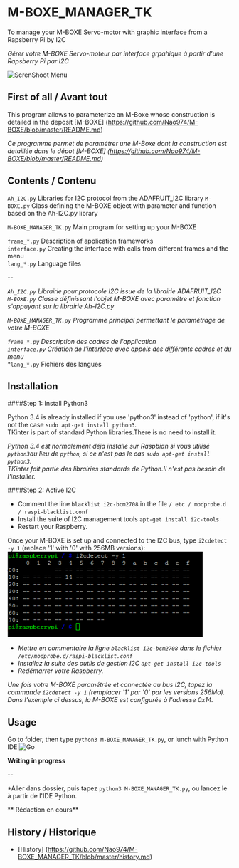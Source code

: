 # M-BOXE_MANAGER_TK

To manage your M-BOXE Servo-motor with graphic interface from a Rapsberry Pi by I2C  


*Gérer votre M-BOXE Servo-moteur par interface grpahique à partir d'une Rapsberry Pi par I2C*

<img src="https://github.com/Nao974/M-BOXE_MANAGER_CL/blob/master/screenshoot/Manager_TK.png" title="Screenshoot Menu" alt="ScrenShoot Menu">

## First of all / Avant tout

This program allows to parameterize an M-Boxe whose construction is detailed in the deposit [M-BOXE] (https://github.com/Nao974/M-BOXE/blob/master/README.md)  


*Ce programme permet de paramétrer une M-Boxe dont la construction est detaillée dans le dépot [M-BOXE] (https://github.com/Nao974/M-BOXE/blob/master/README.md)*  

## Contents / Contenu

`Ah_I2C.py` Libraries for I2C protocol from the ADAFRUIT_I2C library
`M-BOXE.py` Class defining the M-BOXE object with parameter and function based on the Ah-I2C.py library  


`M-BOXE_MANAGER_TK.py` Main program for setting up your M-BOXE  


`frame_*.py` Description of application frameworks  
`interface.py` Creating the interface with calls from different frames and the menu    
`lang_*.py` Language files  

--

*`Ah_I2C.py` Librairie pour protocole I2C issue de la librairie ADAFRUIT_I2C*  
*`M-BOXE.py` Classe définissant l'objet M-BOXE avec paramétre et fonction s'appuyant sur la librairie Ah-I2C.py*  


*`M-BOXE_MANAGER_TK.py` Programme principal permettant le paramétrage de votre M-BOXE*  


*`frame_*.py` Description des cadres de l'application*  
*`interface.py` Création de l'interface avec appels des différents cadres et du menu*  
*`lang_*.py` Fichiers des langues  



## Installation

####Step 1: Install Python3

Python 3.4 is already installed if you use 'python3' instead of 'python', if it's not the case `sudo apt-get install python3`.  
TKinter is part of standard Python libraries.There is no need to install it.  

*Python 3.4 est normalement déja installé sur Raspbian si vous utilisé `python3`au lieu de `python`, si ce n'est pas le cas `sudo apt-get install python3`.*  
*TKinter fait partie des librairies standards de Python.Il n'est pas besoin de l'installer.*


####Step 2: Active I2C

* Comment the line `blacklist i2c-bcm2708` in the file `/ etc / modprobe.d / raspi-blacklist.conf`
* Install the suite of I2C management tools `apt-get install i2c-tools`
* Restart your Raspberry.

Once your M-BOXE is set up and connected to the I2C bus, type `i2cdetect -y 1` (replace '1' with '0' with 256MB versions):  
<img src="https://github.com/Nao974/M-BOXE_MANAGER_CL/blob/master/screenshoot/i2cdetect.png" title="screenshoot_i2cdetect" alt="screenshoot_i2cdetect">  


* *Mettre en commentaire la ligne `blacklist i2c-bcm2708` dans le fichier `/etc/modprobe.d/raspi-blacklist.conf`*
* *Installez la suite des outils de gestion I2C `apt-get install i2c-tools`*
* *Redémarrer votre Raspberry.*

*Une fois votre M-BOXE paramétrée et connectée au bus I2C, tapez la commande `i2cdetect -y 1` (remplacer '1' par '0' par les versions 256Mo).*  
*Dans l'exemple ci dessus, la M-BOXE est configurée à l'adresse 0x14.*  


## Usage

Go to folder, then type `python3 M-BOXE_MANAGER_TK.py`, or lunch with Python IDE
  <img src="https://github.com/Nao974/M-BOXE_MANAGER_CL/blob/master/screenshoot/Manager_TK_go.png" title="Go" alt="Go">  
  
  **Writing in progress**  

--

*Aller dans dossier, puis tapez `python3 M-BOXE_MANAGER_TK.py`, ou lancez le à partir de l'IDE Python.

** Rédaction en cours**  


## History / Historique

- [History] (https://github.com/Nao974/M-BOXE_MANAGER_TK/blob/master/history.md)


